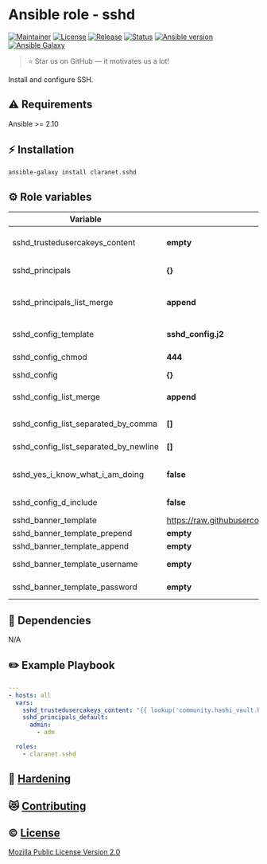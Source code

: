 # Ansible role - sshd
[![Maintainer](https://img.shields.io/badge/maintained%20by-claranet-e00000?style=flat-square)](https://www.claranet.fr/)
[![License](https://img.shields.io/github/license/claranet/ansible-role-sshd?style=flat-square)](LICENSE)
[![Release](https://img.shields.io/github/v/release/claranet/ansible-role-sshd?style=flat-square)](https://github.com/claranet/ansible-role-sshd/releases)
[![Status](https://img.shields.io/github/workflow/status/claranet/ansible-role-sshd/Ansible%20Molecule?style=flat-square&label=tests)](https://github.com/claranet/ansible-role-sshd/actions?query=workflow%3A%22Ansible+Molecule%22)
[![Ansible version](https://img.shields.io/badge/ansible-%3E%3D2.10-black.svg?style=flat-square&logo=ansible)](https://github.com/ansible/ansible)
[![Ansible Galaxy](https://img.shields.io/badge/ansible-galaxy-black.svg?style=flat-square&logo=ansible)](https://galaxy.ansible.com/claranet/sshd)


> :star: Star us on GitHub — it motivates us a lot!

Install and configure SSH.

## :warning: Requirements

Ansible >= 2.10

## :zap: Installation

```bash
ansible-galaxy install claranet.sshd
```

## :gear: Role variables

Variable | Default value | Description
---------|---------------|------------
sshd_trustedusercakeys_content     | **empty**      | Content of the Trusted User Keys Certificat Authority
sshd_principals    | **{}**      | Content of [AuthorizedPrincipalsFile](https://man.openbsd.org/sshd_config#AuthorizedPrincipalsFile)
sshd_principals_list_merge    | **append**      | How `sshd_principals` and `sshd_principals_default` are combined.
sshd_config_template    | **sshd_config.j2**      | Default template name for /etc/ssh/sshd_config
sshd_config_chmod   | **444**      | Default mode for /etc/ssh/sshd_config
sshd_config   | **{}**      | ssh config options
sshd_config_list_merge    | **append**      | How `sshd_config` and `sshd_default_default` are combined.
sshd_config_list_separated_by_comma    | **[]**      | sshd_config options separated by coma
sshd_config_list_separated_by_newline    | **[]**      | sshd_config options multi line splited
sshd_yes_i_know_what_i_am_doing    | **false**      | by-pass check AuthorizedPrincipalsFile ends
sshd_config_d_include    | **false**      | Enable "Include config.d/*"
sshd_banner_template   |   https://raw.githubusercontent.com/claranet/motd/master/banner    |   URL to ssh banner
sshd_banner_template_prepend   |   **empty**   |   Template before banner
sshd_banner_template_append   |   **empty**    |   Template after banner
sshd_banner_template_username   |   **empty**    |   Username for HTTP access
sshd_banner_template_password   |   **empty**    |   Password for HTTP access
## :arrows_counterclockwise: Dependencies

N/A

## :pencil2: Example Playbook

```yaml
---
- hosts: all
  vars:
    sshd_trustedusercakeys_content: "{{ lookup('community.hashi_vault.hashi_vault', 'secret=secret/public_key') }}"
    sshd_principals_default:
      admin:
        - adm

  roles:
    - claranet.sshd
```

## :closed_lock_with_key: [Hardening](HARDENING.md)

## :heart_eyes_cat: [Contributing](CONTRIBUTING.md)

## :copyright: [License](LICENSE)

[Mozilla Public License Version 2.0](https://www.mozilla.org/en-US/MPL/2.0/)
